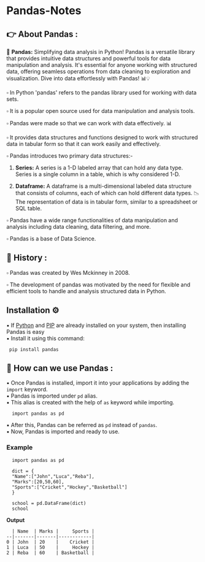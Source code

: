 # Pandas-Notes
## 👉 About Pandas :

🐼 **Pandas:** Simplifying data analysis in Python! Pandas is a versatile library that provides intuitive data structures and powerful tools for data manipulation and analysis. It's essential for anyone working with structured data, offering seamless operations from data cleaning to exploration and visualization. Dive into data effortlessly with Pandas! 📊💡<br>

▫️ In Python 'pandas' refers to the pandas library used for working with data sets.<br>

▫️ It is a popular open source used for data manipulation and analysis tools.<br>

▫️ Pandas were made so that we can work with data effectively. 📊<br>

▫️ It provides data structures and functions designed to work with structured data in tabular
   form so that it can work easily and effectively.<br>

▫️ Pandas introduces two primary data structures:-<br>

  1. **Series:** A series is a 1-D labeled array that can hold any data type.<br>
               Series is a single column in a table, which is why considered 1-D.<br>

  2. **Dataframe:** A dataframe is a multi-dimensional labeled data structure that consists of columns,
                   each of which can hold different data types. 📉<br>
                  The representation of data is in tabular form, similar to a spreadsheet or SQL table.<br>

▫️ Pandas have a wide range functionalities of data manipulation and analysis including data cleaning, 
   data filtering, and more.<br>

▫️ Pandas is a base of Data Science.<br>

## 🔹 History :

▫️ Pandas was created by Wes Mckinney in 2008.<br>

▫️ The development of pandas was motivated by the need for flexible and efficient tools to handle and
   analysis structured data in Python.<br>

## Installation ⚙️

▪️ If <ins>Python</ins> and <ins>PIP</ins> are already installed on your system, then installing Pandas is easy<br>
▪️ Install it using this command:<br>

     pip install pandas

## 🔹 How can we use Pandas :

▪️ Once Pandas is installed, import it into your applications by adding the <code>import</code> keyword.<br>
▪️ Pandas is imported under <code>pd</code> alias.<br>
▪️ This alias is created with the help of <code>as</code> keyword while importing.<br>

      import pandas as pd

▪️ After this, Pandas can be referred as <code>pd</code> instead of <code>pandas</code>.<br>
▪️ Now, Pandas is imported and ready to use.<br>

### Example 

      import pandas as pd
      
      dict = {
      "Name":["John","Luca","Reba"],
      "Marks":[20,50,60],
      "Sports":["Cricket","Hockey","Basketball"]
      }

      school = pd.DataFrame(dict)
      school 

**Output**

      | Name  | Marks |     Sports |  
    --|-------|-------|------------|
    0 | John  | 20    |    Cricket |   
    1 | Luca  | 50    |     Hockey |    
    2 | Reba  | 60    | Basketball | 

